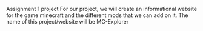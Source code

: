 Assignment 1 project
For our project, we will create an informational website for the game minecraft and the different mods that we can add on it. The name of this project/website will be MC-Explorer